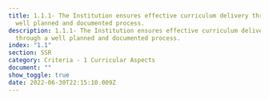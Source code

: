 ```yaml
---
title: 1.1.1- The Institution ensures effective curriculum delivery through a
  well planned and documented process.
description: 1.1.1- The Institution ensures effective curriculum delivery
  through a well planned and documented process.
index: "1.1"
section: SSR
category: Criteria - 1 Curricular Aspects
document: ""
show_toggle: true
date: 2022-06-30T22:15:10.009Z
---
```

